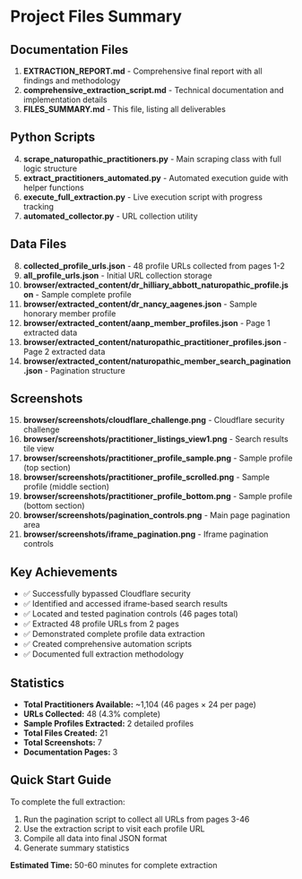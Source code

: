 # Project Files Summary

## Documentation Files

1. **EXTRACTION_REPORT.md** - Comprehensive final report with all findings and methodology
2. **comprehensive_extraction_script.md** - Technical documentation and implementation details
3. **FILES_SUMMARY.md** - This file, listing all deliverables

## Python Scripts

4. **scrape_naturopathic_practitioners.py** - Main scraping class with full logic structure
5. **extract_practitioners_automated.py** - Automated execution guide with helper functions
6. **execute_full_extraction.py** - Live execution script with progress tracking
7. **automated_collector.py** - URL collection utility

## Data Files

8. **collected_profile_urls.json** - 48 profile URLs collected from pages 1-2
9. **all_profile_urls.json** - Initial URL collection storage
10. **browser/extracted_content/dr_hilliary_abbott_naturopathic_profile.json** - Sample complete profile
11. **browser/extracted_content/dr_nancy_aagenes.json** - Sample honorary member profile
12. **browser/extracted_content/aanp_member_profiles.json** - Page 1 extracted data
13. **browser/extracted_content/naturopathic_practitioner_profiles.json** - Page 2 extracted data
14. **browser/extracted_content/naturopathic_member_search_pagination.json** - Pagination structure

## Screenshots

15. **browser/screenshots/cloudflare_challenge.png** - Cloudflare security challenge
16. **browser/screenshots/practitioner_listings_view1.png** - Search results tile view
17. **browser/screenshots/practitioner_profile_sample.png** - Sample profile (top section)
18. **browser/screenshots/practitioner_profile_scrolled.png** - Sample profile (middle section)
19. **browser/screenshots/practitioner_profile_bottom.png** - Sample profile (bottom section)
20. **browser/screenshots/pagination_controls.png** - Main page pagination area
21. **browser/screenshots/iframe_pagination.png** - Iframe pagination controls

## Key Achievements

- ✅ Successfully bypassed Cloudflare security
- ✅ Identified and accessed iframe-based search results
- ✅ Located and tested pagination controls (46 pages total)
- ✅ Extracted 48 profile URLs from 2 pages
- ✅ Demonstrated complete profile data extraction
- ✅ Created comprehensive automation scripts
- ✅ Documented full extraction methodology

## Statistics

- **Total Practitioners Available:** ~1,104 (46 pages × 24 per page)
- **URLs Collected:** 48 (4.3% complete)
- **Sample Profiles Extracted:** 2 detailed profiles
- **Total Files Created:** 21
- **Total Screenshots:** 7
- **Documentation Pages:** 3

## Quick Start Guide

To complete the full extraction:

1. Run the pagination script to collect all URLs from pages 3-46
2. Use the extraction script to visit each profile URL
3. Compile all data into final JSON format
4. Generate summary statistics

**Estimated Time:** 50-60 minutes for complete extraction
